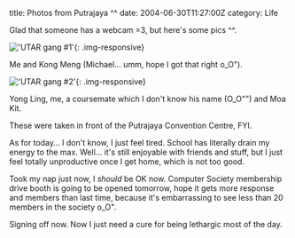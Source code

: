 title: Photos from Putrajaya ^^
date: 2004-06-30T11:27:00Z
category: Life

Glad that someone has a webcam =3, but here's some pics ^^.

!['UTAR gang #1'](http://img32.photobucket.com/albums/v95/seh_hui/photo/Putrajaya17_l.jpg){: .img-responsive}

Me and Kong Meng (Michael… umm, hope I got that right o_O").

!['UTAR gang #2'](http://img32.photobucket.com/albums/v95/seh_hui/photo/Putrajaya18_l.jpg){: .img-responsive}

Yong Ling, me, a coursemate which I don't know his name (O\_O"") and Moa Kit.

These were taken in front of the Putrajaya Convention Centre, FYI.

As for today… I don't know, I just feel tired. School has literally drain my energy to the max. Well… it's still enjoyable with friends and stuff, but I just feel totally unproductive once I get home, which is not too good.

Took my nap just now, I *should* be OK now. Computer Society membership drive booth is going to be opened tomorrow, hope it gets more response and members than last time, because it's embarrassing to see less than 20 members in the society o\_O".

Signing off now. Now I just need a cure for being lethargic most of the day.
